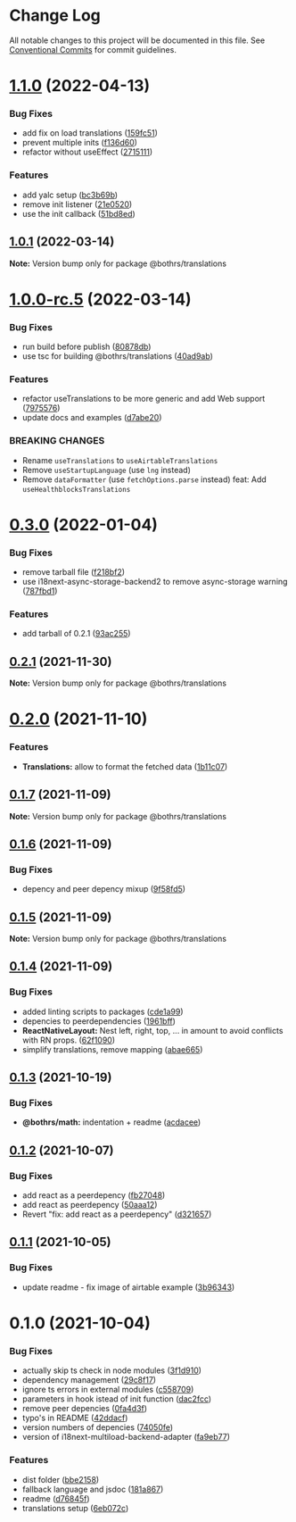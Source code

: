 # Change Log

All notable changes to this project will be documented in this file.
See [Conventional Commits](https://conventionalcommits.org) for commit guidelines.

# [1.1.0](https://github.com/bothrs/open-source/compare/@bothrs/translations@1.0.1...@bothrs/translations@1.1.0) (2022-04-13)


### Bug Fixes

* add fix on load translations ([159fc51](https://github.com/bothrs/open-source/commit/159fc51596acf0221e6876d7bb6dece5a5e643db))
* prevent multiple inits ([f136d60](https://github.com/bothrs/open-source/commit/f136d60c585c3bd050a2b138e8aeedffebb449e1))
* refactor without useEffect ([2715111](https://github.com/bothrs/open-source/commit/2715111483f8539b28eee24356e817cc490556c7))


### Features

* add yalc setup ([bc3b69b](https://github.com/bothrs/open-source/commit/bc3b69ba9f17770fbfcf5ad5c44f1e8172b4e611))
* remove init listener ([21e0520](https://github.com/bothrs/open-source/commit/21e052052470127e6d059d8a252623ad0dc28c97))
* use the init callback ([51bd8ed](https://github.com/bothrs/open-source/commit/51bd8ed4ce7467dce9bed7fe9271d4c191693175))





## [1.0.1](https://github.com/bothrs/open-source/compare/@bothrs/translations@1.0.0-rc.5...@bothrs/translations@1.0.1) (2022-03-14)

**Note:** Version bump only for package @bothrs/translations





# [1.0.0-rc.5](https://github.com/bothrs/open-source/compare/@bothrs/translations@0.3.0...@bothrs/translations@1.0.0-rc.5) (2022-03-14)


### Bug Fixes

* run build before publish ([80878db](https://github.com/bothrs/open-source/commit/80878dbc536d3dd21639e7ff31507957fee0c22a))
* use tsc for building @bothrs/translations ([40ad9ab](https://github.com/bothrs/open-source/commit/40ad9abd0c6bfca081b26705462786299abbc9fb))


### Features

* refactor useTranslations to be more generic and add Web support ([7975576](https://github.com/bothrs/open-source/commit/7975576a9270a876e881f6e741f59177d292ebd4))
* update docs and examples ([d7abe20](https://github.com/bothrs/open-source/commit/d7abe202507970147c2d032c1e3df6692adcb018))


### BREAKING CHANGES

* Rename `useTranslations` to `useAirtableTranslations`
* Remove `useStartupLanguage` (use `lng` instead)
* Remove `dataFormatter` (use `fetchOptions.parse` instead)
feat: Add `useHealthblocksTranslations`





# [0.3.0](https://github.com/bothrs/open-source/compare/@bothrs/translations@0.2.1...@bothrs/translations@0.3.0) (2022-01-04)


### Bug Fixes

* remove tarball file ([f218bf2](https://github.com/bothrs/open-source/commit/f218bf24c136638607a9afa669de6022f0b2830a))
* use i18next-async-storage-backend2 to remove async-storage warning ([787fbd1](https://github.com/bothrs/open-source/commit/787fbd19e1baa86cc82edac5c571087615433de3))


### Features

* add tarball of 0.2.1 ([93ac255](https://github.com/bothrs/open-source/commit/93ac2551fe1439ca155974fb47f82fde227d0402))





## [0.2.1](https://github.com/bothrs/open-source/compare/@bothrs/translations@0.2.0...@bothrs/translations@0.2.1) (2021-11-30)

**Note:** Version bump only for package @bothrs/translations





# [0.2.0](https://github.com/bothrs/open-source/compare/@bothrs/translations@0.1.7...@bothrs/translations@0.2.0) (2021-11-10)


### Features

* **Translations:** allow to format the fetched data ([1b11c07](https://github.com/bothrs/open-source/commit/1b11c077f7e12c6525606a8aa31b07dbe7ca7000))





## [0.1.7](https://github.com/bothrs/open-source/compare/@bothrs/translations@0.1.6...@bothrs/translations@0.1.7) (2021-11-09)

**Note:** Version bump only for package @bothrs/translations





## [0.1.6](https://github.com/bothrs/open-source/compare/@bothrs/translations@0.1.5...@bothrs/translations@0.1.6) (2021-11-09)


### Bug Fixes

* depency and peer depency mixup ([9f58fd5](https://github.com/bothrs/open-source/commit/9f58fd5d05f3f26bbde329b6d04bb07e5dc3e8f9))





## [0.1.5](https://github.com/bothrs/open-source/compare/@bothrs/translations@0.1.4...@bothrs/translations@0.1.5) (2021-11-09)

**Note:** Version bump only for package @bothrs/translations





## [0.1.4](https://github.com/bothrs/open-source/compare/@bothrs/translations@0.1.3...@bothrs/translations@0.1.4) (2021-11-09)


### Bug Fixes

* added linting scripts to packages ([cde1a99](https://github.com/bothrs/open-source/commit/cde1a993cf288d42541e8750dc247199cae5c493))
* depencies to peerdependencies ([1961bff](https://github.com/bothrs/open-source/commit/1961bff76f14a202542cb8303cd1f7b740e65065))
* **ReactNativeLayout:** Nest left, right, top, ... in amount to avoid conflicts with RN props. ([62f1090](https://github.com/bothrs/open-source/commit/62f1090f60c8d7bb121a68bce40b48f1dfd03098))
* simplify translations, remove mapping ([abae665](https://github.com/bothrs/open-source/commit/abae665643616776757670d1e0ae0a2e4ce79cc8))





## [0.1.3](https://github.com/bothrs/open-source/compare/@bothrs/translations@0.1.2...@bothrs/translations@0.1.3) (2021-10-19)


### Bug Fixes

* **@bothrs/math:** indentation + readme ([acdacee](https://github.com/bothrs/open-source/commit/acdacee9e340d831ec5952c464d97c74407e1dde))





## [0.1.2](https://github.com/bothrs/open-source/compare/@bothrs/translations@0.1.1...@bothrs/translations@0.1.2) (2021-10-07)


### Bug Fixes

* add react as a peerdepency ([fb27048](https://github.com/bothrs/open-source/commit/fb270486e89de25814a20603296cc06ef27f8238))
* add react as peerdepency ([50aaa12](https://github.com/bothrs/open-source/commit/50aaa122d331aac370e658fab98e91deedd90ba4))
* Revert "fix: add react as a peerdepency" ([d321657](https://github.com/bothrs/open-source/commit/d32165744ddb68775f295ca717dd7a04849778cf))





## [0.1.1](https://github.com/bothrs/open-source/compare/@bothrs/translations@0.1.0...@bothrs/translations@0.1.1) (2021-10-05)


### Bug Fixes

* update readme - fix image of airtable example ([3b96343](https://github.com/bothrs/open-source/commit/3b96343094d6921d3008862cdb0925993ab7185c))





# 0.1.0 (2021-10-04)


### Bug Fixes

* actually skip ts check in node modules ([3f1d910](https://github.com/bothrs/open-source/commit/3f1d91093f7d0b4d5ab31f591608a3ffa260e47f))
* dependency management ([29c8f17](https://github.com/bothrs/open-source/commit/29c8f178e26e574e96a297d6e351cadf62497f22))
* ignore ts errors in external modules ([c558709](https://github.com/bothrs/open-source/commit/c558709115dd43f6a4ba43c1c7aa4507fa3f96a6))
* parameters in hook istead of init function ([dac2fcc](https://github.com/bothrs/open-source/commit/dac2fcc3eda277abd1f9ab9528e1ef8d4f1d545f))
* remove peer depencies ([0fa4d3f](https://github.com/bothrs/open-source/commit/0fa4d3f4514e0d2b23a03d1324e8e3dd04aee4e1))
* typo's in README ([42ddacf](https://github.com/bothrs/open-source/commit/42ddacfa2f83ca533bead7fe723f03515770cedd))
* version numbers of depencies ([74050fe](https://github.com/bothrs/open-source/commit/74050fe35e8d9c400376177871e746f29cf407e7))
* version of i18next-multiload-backend-adapter ([fa9eb77](https://github.com/bothrs/open-source/commit/fa9eb7711d3bcc390fec42a86225e6be4095d6af))


### Features

* dist folder ([bbe2158](https://github.com/bothrs/open-source/commit/bbe2158d177ac498cbd3ba722078284fc2ca672b))
* fallback language and jsdoc ([181a867](https://github.com/bothrs/open-source/commit/181a867d0094d98e339c150db561bed84467e017))
* readme ([d76845f](https://github.com/bothrs/open-source/commit/d76845fb934dde05fa1ca41b3f40fe4fb94f2345))
* translations setup ([6eb072c](https://github.com/bothrs/open-source/commit/6eb072ce929b23c40f2e9a4c86c2970082a44317))
